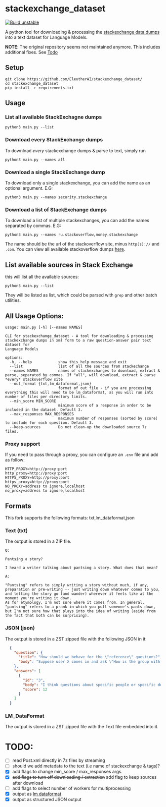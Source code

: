 # stackexchange_dataset

[![Build unstable](https://github.com/lfoppiano/stackexchange-dataset/actions/workflows/ci-build.yml/badge.svg)](https://github.com/lfoppiano/stackexchange-dataset/actions/workflows/ci-build.yml)

A python tool for downloading & processing the [stackexchange data dumps](https://archive.org/details/stackexchange) into a text dataset for Language Models.

**NOTE**: The original repository seems not maintained anymore. This includes additional fixes. See [Todo](#todo)

[//]: # (Download the whole processed dataset [here]&#40;https://eaidata.bmk.sh/data/stackexchange_dataset.tar&#41;)

## Setup
```
git clone https://github.com/EleutherAI/stackexchange_dataset/
cd stackexchange_dataset
pip install -r requirements.txt
```
## Usage


### List all available StackExchagne dumps

```
python3 main.py --list 
```

### Download every StackExchange dumps 

To download *every* stackexchange dumps & parse to text, simply run

```
python3 main.py --names all
```

### Download a single StackExchange dump 

To download only a single stackexchange, you can add the name as an optional argument. E.G: 

```
python3 main.py --names security.stackexchange
```

### Download a list of StackExchange dumps

To download a list of multiple stackexchanges, you can add the names separated by commas. E.G:

```
python3 main.py --names ru.stackoverflow,money.stackexchange
```

The name should be the url of the stackoverflow site, minus `http(s)://` and `.com`. You can view all available stackoverflow dumps [here](https://archive.org/download/stackexchange).

## List available sources in Stack Exchange

this will list all the available sources: 

```
python3 main.py --list
```

They will be listed as list, which could be parsed with `grep` and other batch utilities.


## All Usage Options:

```
usage: main.py [-h] [--names NAMES]

CLI for stackexchange_dataset - A tool for downloading & processing
stackexchange dumps in xml form to a raw question-answer pair text dataset for
Language Models

options:
  -h, --help            show this help message and exit
  --list                list of all the sources from stackechange
  --names NAMES         names of stackexchanges to download, extract & parse, separated by commas. If "all", will download, extract & parse *every* stackoverflow site
  --out_format {txt,lm_dataformat,json}
                        format of out file - if you are processing everything this will need to be lm_dataformat, as you will run into number of files per directory limits.
  --min_score MIN_SCORE
                        minimum score of a response in order to be included in the dataset. Default 3.
  --max_responses MAX_RESPONSES
                        maximum number of responses (sorted by score) to include for each question. Default 3.
  --keep-sources        Do not clean-up the downloaded source 7z files.

```

### Proxy support 

If you need to pass through a proxy, you can configure an `.env` file and add as follow: 

```
HTTP_PROXY=http://proxy:port
http_proxy=http://proxy:port
HTTPS_PROXY=http://proxy:port
https_proxy=http://proxy:port
NO_PROXY=address to ignore,localhost
no_proxy=address to ignore,localhost
```

## Formats 

This fork supports the following formats: txt,lm_dataformat,json

### Text (txt)

The output is stored in a ZIP file. 

```
Q:

Pantsing a story?

I heard a writer talking about pantsing a story. What does that mean?

A:

"Pantsing" refers to simply writing a story without much, if any, preparation or pre-writing -- just writing down whatever comes to you, and letting the story go (and wander) wherever it feels like at the moment you're writing it down.
As for etymology, I'm not sure where it comes from. In general, "pantsing" refers to a prank in which you pull someone's pants down, but I'm not sure how that plays into the idea of writing (aside from the fact that both can be surprising).
```

### JSON (json)

The output is stored in a ZST zipped file with the following JSON in it: 

```json
  {
    "question": {
      "title": "How should we behave for the \"reference\" questions?",
      "body": "Suppose user X comes in and ask \"How is the group with professor Y at university Z ?\". How should we treat this kind of questions ? One thing may be to answer with pure citation metrics, that is: they publish a lot, or they don't seem to. More personal experiences and opinions about Professor Y may trigger complaint from the professor him\/herself.\n"
    },
    "answers": [
      {
        "id": "3",
        "body": "I think questions about specific people or specific departments are not good questions for this site.  It would be much better for the asker to directly contact students of the department\/person in question.\n",
        "score": 12
      }
    ]
  }
```

### LM_DataFormat

The output is stored in a ZST zipped file with the Text file embedded into it. 



# TODO: 

- [ ] read Post.xml directly in 7z files by streaming 
- [ ] should we add metadata to the text (i.e name of stackexchange & tags)?
- [x] add flags to change min_score / max_responses args.
- [x] ~~add flags to turn off downloading / extraction~~ add flag to keep sources after download 
- [ ] add flags to select number of workers for multiprocessing
- [x] output as [lm dataformat](https://github.com/leogao2/lm_dataformat)
- [x] output as structured JSON output
